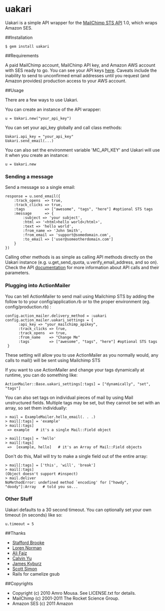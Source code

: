 # uakari

Uakari is a simple API wrapper for the [MailChimp STS API](http://http://apidocs.mailchimp.com/sts/1.0/) 1.0, which wraps Amazon SES.

##Installation

    $ gem install uakari
    
##Requirements

A paid MailChimp account, MailChimp API key, and Amazon AWS account with SES ready to go. You can see your API keys [here](http://admin.mailchimp.com/account/api). Caveats include the inability to send to unconfirmed email addresses until you request (and Amazon provides) production access to your AWS account.

##Usage

There are a few ways to use Uakari.

You can create an instance of the API wrapper:

    u = Uakari.new("your_api_key")

You can set your api_key globally and call class methods:

    Uakari.api_key = "your_api_key"
    Uakari.send_email(...)

You can also set the environment variable 'MC_API_KEY' and Uakari will use it when you create an instance:

    u = Uakari.new

### Sending a message

Send a message so a single email:

    response = u.send_email({
        :track_opens  => true, 
        :track_clicks => true, 
        :tags         => ["awesome", "tags", "here"] #optional STS tags
        :message      => { 
            :subject => 'your subject', 
            :html => '<html>hello world</html>', 
            :text => 'hello world', 
            :from_name => 'John Smith', 
            :from_email => 'support@somedomain.com', 
            :to_email => ['user@someotherdomain.com']
        }
    })

Calling other methods is as simple as calling API methods directly on the Uakari instance (e.g. u.get_send_quota, u.verify_email_address, and so on). Check the API [documentation](http://apidocs.mailchimp.com/sts/1.0/) for more information about API calls and their parameters.


### Plugging into ActionMailer

You can tell ActionMailer to send mail using Mailchimp STS by adding the follow to to your config/application.rb or to the proper environment (eg. config/production.rb) :
    
    config.action_mailer.delivery_method = :uakari
    config.action_mailer.uakari_settings = {
          :api_key => "your_mailchimp_apikey",
          :track_clicks => true,
          :track_opens  => true, 
          :from_name    => "Change Me"
          :tags         => ["awesome", "tags", "here"] #optional STS tags
     }

These setting will allow you to use ActionMailer as you normally would, any calls to mail() will be sent using Mailchimp STS

If you want to use ActionMailer and change your tags dynamically at runtime, you can do something like:

    ActionMailer::Base.uakari_settings[:tags] = ["dynamically", "set", "tags"]
    
You can also set tags on individual pieces of mail by using Mail unstructured fields.  Multiple tags may be set, but they cannot be set with an array, so set them individually:

    > mail = ExampleMailer.hello_email(. . .)
    > mail[:tags] = 'example'
    > mail[:tags]
     => example   # it's a single Mail::Field object

    > mail[:tags] = 'hello'    
    > mail[:tags]   
     =>  [example, hello]   # it's an Array of Mail::Field objects
    
Don't do this, Mail will try to make a single field out of the entire array:

    > mail[:tags] = ['this', 'will', 'break']
    > mail[:tags]
    (Object doesn't support #inspect)
    > mail.deliver
    NoMethodError: undefined method `encoding' for ["howdy", "doody"]:Array   # told you so...

### Other Stuff

Uakari defaults to a 30 second timeout. You can optionally set your own timeout (in seconds) like so:

    u.timeout = 5

##Thanks

* [Stafford Brooke](https://github.com/srbiv)
* [Loren Norman](https://github.com/lorennorman)
* [Ali Faiz](https://github.com/alif)
* [Calvin Yu](https://github.com/cyu)
* [James Kyburz](https://github.com/JamesKyburz)
* [Scott Simon](https://github.com/scottley)
* Rails for camelize gsub

##Copyrights

* Copyright (c) 2010 Amro Mousa. See LICENSE.txt for details.
* MailChimp (c) 2001-2011 The Rocket Science Group.
* Amazon SES (c) 2011 Amazon